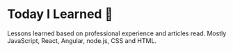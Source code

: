 # Today I Learned :pencil:

Lessons learned based on professional experience and articles read. Mostly JavaScript, React, Angular, node.js, CSS and HTML.
